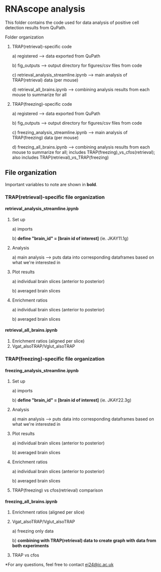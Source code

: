 # RNAscope analysis

This folder contains the code used for data analysis of positive cell detection results from QuPath.

Folder organization

1) TRAP(retrieval)-specific code

	a) registered --> data exported from QuPath
	
	b) fig_outputs --> output directory for figures/csv files from code
	
	c) retrieval_analysis_streamline.ipynb --> main analysis of TRAP(retrieval) data	 (per mouse)
	
	d) retrieval_all_brains.ipynb --> combining analysis results from each mouse to summarize for all
	
2) TRAP(freezing)-specific code

	a) registered --> data exported from QuPath
	
	b) fig_outputs --> output directory for figures/csv files from code
	
	c) freezing_analysis_streamline.ipynb --> main analysis of TRAP(freezing) data	 (per mouse)
	
	d) freezing_all_brains.ipynb --> combining analysis results from each mouse to summarize for all; includes TRAP(freezing)_vs_cfos(retrieval); also includes TRAP(retrieval)_vs_TRAP(freezing)

## File organization

Important variables to note are shown in **bold**. 

### TRAP(retrieval)-specific file organization

#### retrieval_analysis_streamline.ipynb

1) Set up 

	a) imports
	
	b) **define "brain_id" =  [brain id of interest]** (ie. JKAY11.1g)
	
2) Analysis

	a) main analysis --> puts data into corresponding dataframes based on what we're interested in
	
3) Plot results

	a) individual brain slices (anterior to posterior)
	
	b) averaged brain slices
	
4) Enrichment ratios

	a) individual brain slices (anterior to posterior)
	
	b) averaged brain slices

#### retrieval_all_brains.ipynb

1) Enrichment ratios (aligned per slice)
2) Vgat_alsoTRAP/Vglut_alsoTRAP

### TRAP(freezing)-specific file organization

#### freezing_analysis_streamline.ipynb

1) Set up 

	a) imports
	
	b) **define "brain_id" =  [brain id of interest]** (ie. JKAY22.3g)
	
2) Analysis

	a) main analysis --> puts data into corresponding dataframes based on what we're interested in
	
3) Plot results

	a) individual brain slices (anterior to posterior)
	
	b) averaged brain slices
	
4) Enrichment ratios

	a) individual brain slices (anterior to posterior)
	
	b) averaged brain slices
	
5) TRAP(freezing) vs cfos(retrieval) comparison

#### freezing_all_brains.ipynb

1) Enrichment ratios (aligned per slice)

2) Vgat_alsoTRAP/Vglut_alsoTRAP

	a) freezing only data
	
	b) **combining with TRAP(retrieval) data to create graph with data from both experiments**
	
3) TRAP vs cfos 

*For any questions, feel free to contact ej24@ic.ac.uk
	